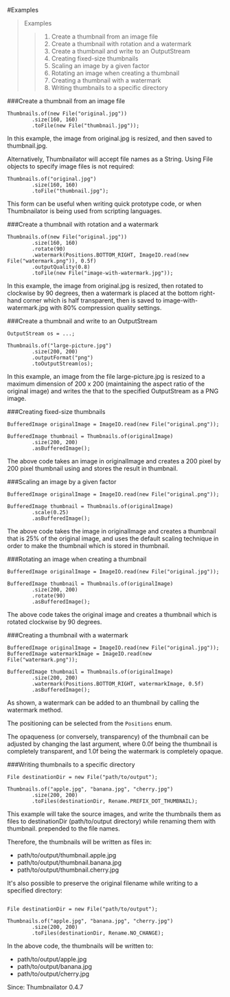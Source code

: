 #Examples
>Examples
>>1.  Create a thumbnail from an image file
>>2.  Create a thumbnail with rotation and a watermark
>>3.  Create a thumbnail and write to an OutputStream
>>4.  Creating fixed-size thumbnails
>>4. Scaling an image by a given factor
>>5. Rotating an image when creating a thumbnail
>>6. Creating a thumbnail with a watermark
>>7. Writing thumbnails to a specific directory

###Create a thumbnail from an image file
<pre><code>Thumbnails.of(new File("original.jpg"))
        .size(160, 160)
        .toFile(new File("thumbnail.jpg"));</code></pre>
In this example, the image from original.jpg is resized, and then saved to thumbnail.jpg.

Alternatively, Thumbnailator will accept file names as a String. Using File objects to specify image files is not required:

<pre><code>Thumbnails.of("original.jpg")
        .size(160, 160)
        .toFile("thumbnail.jpg");
</code></pre>
This form can be useful when writing quick prototype code, or when Thumbnailator is being used from scripting languages.

###Create a thumbnail with rotation and a watermark
<pre><code>Thumbnails.of(new File("original.jpg"))
        .size(160, 160)
        .rotate(90)
        .watermark(Positions.BOTTOM_RIGHT, ImageIO.read(new File("watermark.png")), 0.5f)
        .outputQuality(0.8)
        .toFile(new File("image-with-watermark.jpg"));
</code></pre>
In this example, the image from original.jpg is resized, then rotated to clockwise by 90 degrees, then a watermark is placed at the bottom right-hand corner which is half transparent, then is saved to image-with-watermark.jpg with 80% compression quality settings.

###Create a thumbnail and write to an OutputStream
<pre><code>OutputStream os = ...;
                
Thumbnails.of("large-picture.jpg")
        .size(200, 200)
        .outputFormat("png")
        .toOutputStream(os);
</code></pre>
In this example, an image from the file large-picture.jpg is resized to a maximum dimension of 200 x 200 (maintaining the aspect ratio of the original image) and writes the that to the specified OutputStream as a PNG image.

###Creating fixed-size thumbnails
<pre><code>BufferedImage originalImage = ImageIO.read(new File("original.png"));

BufferedImage thumbnail = Thumbnails.of(originalImage)
        .size(200, 200)
        .asBufferedImage();
</code></pre>
The above code takes an image in originalImage and creates a 200 pixel by 200 pixel thumbnail using and stores the result in thumbnail.

###Scaling an image by a given factor
<pre><code>BufferedImage originalImage = ImageIO.read(new File("original.png"));

BufferedImage thumbnail = Thumbnails.of(originalImage)
        .scale(0.25)
        .asBufferedImage();
</code></pre>
The above code takes the image in originalImage and creates a thumbnail that is 25% of the original image, and uses the default scaling technique in order to make the thumbnail which is stored in thumbnail.

###Rotating an image when creating a thumbnail
<pre><code>BufferedImage originalImage = ImageIO.read(new File("original.jpg"));

BufferedImage thumbnail = Thumbnails.of(originalImage)
        .size(200, 200)
        .rotate(90)
        .asBufferedImage();
</code></pre>
The above code takes the original image and creates a thumbnail which is rotated clockwise by 90 degrees.

###Creating a thumbnail with a watermark
<pre><code>BufferedImage originalImage = ImageIO.read(new File("original.jpg"));
BufferedImage watermarkImage = ImageIO.read(new File("watermark.png"));

BufferedImage thumbnail = Thumbnails.of(originalImage)
        .size(200, 200)
        .watermark(Positions.BOTTOM_RIGHT, watermarkImage, 0.5f)
        .asBufferedImage();
</code></pre>
As shown, a watermark can be added to an thumbnail by calling the watermark method.

The positioning can be selected from the `Positions` enum.

The opaqueness (or conversely, transparency) of the thumbnail can be adjusted by changing the last argument, where 0.0f being the thumbnail is completely transparent, and 1.0f being the watermark is completely opaque.

###Writing thumbnails to a specific directory
<pre><code>File destinationDir = new File("path/to/output");

Thumbnails.of("apple.jpg", "banana.jpg", "cherry.jpg")
        .size(200, 200)
        .toFiles(destinationDir, Rename.PREFIX_DOT_THUMBNAIL);
</code></pre>
This example will take the source images, and write the thumbnails them as files to destinationDir (path/to/output directory) while renaming them with thumbnail. prepended to the file names.

Therefore, the thumbnails will be written as files in:

* path/to/output/thumbnail.apple.jpg
* path/to/output/thumbnail.banana.jpg
* path/to/output/thumbnail.cherry.jpg

It's also possible to preserve the original filename while writing to a specified directory:
<pre><code>
File destinationDir = new File("path/to/output");

Thumbnails.of("apple.jpg", "banana.jpg", "cherry.jpg")
        .size(200, 200)
        .toFiles(destinationDir, Rename.NO_CHANGE);
</code></pre>
In the above code, the thumbnails will be written to:

* path/to/output/apple.jpg
* path/to/output/banana.jpg
* path/to/output/cherry.jpg

Since: Thumbnailator 0.4.7
